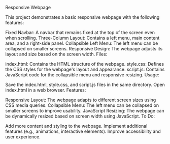 Responsive Webpage

This project demonstrates a basic responsive webpage with the following features:

Fixed Navbar: A navbar that remains fixed at the top of the screen even when scrolling.
Three-Column Layout: Contains a left menu, main content area, and a right-side panel.
Collapsible Left Menu: The left menu can be collapsed on smaller screens.
Responsive Design: The webpage adjusts its layout and size based on the screen width.
Files:

index.html: Contains the HTML structure of the webpage.
style.css: Defines the CSS styles for the webpage's layout and appearance.
script.js: Contains JavaScript code for the collapsible menu and responsive resizing.
Usage:

Save the index.html, style.css, and script.js files in the same directory.
Open index.html in a web browser.
Features:

Responsive Layout: The webpage adapts to different screen sizes using CSS media queries.
Collapsible Menu: The left menu can be collapsed on smaller screens to improve usability.
JavaScript Resizing: The webpage can be dynamically resized based on screen width using JavaScript.
To Do:

Add more content and styling to the webpage.
Implement additional features (e.g., animations, interactive elements).
Improve accessibility and user experience.